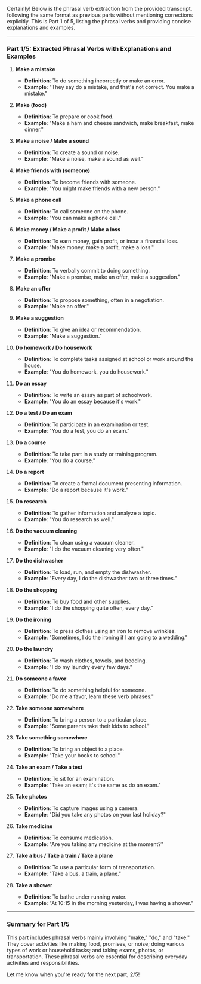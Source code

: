 Certainly! Below is the phrasal verb extraction from the provided transcript, following the same format as previous parts without mentioning corrections explicitly. This is Part 1 of 5, listing the phrasal verbs and providing concise explanations and examples.

---

### Part 1/5: Extracted Phrasal Verbs with Explanations and Examples

1. **Make a mistake**
    
    - **Definition**: To do something incorrectly or make an error.
    - **Example**: "They say do a mistake, and that's not correct. You make a mistake."
2. **Make (food)**
    
    - **Definition**: To prepare or cook food.
    - **Example**: "Make a ham and cheese sandwich, make breakfast, make dinner."
3. **Make a noise / Make a sound**
    
    - **Definition**: To create a sound or noise.
    - **Example**: "Make a noise, make a sound as well."
4. **Make friends with (someone)**
    
    - **Definition**: To become friends with someone.
    - **Example**: "You might make friends with a new person."
5. **Make a phone call**
    
    - **Definition**: To call someone on the phone.
    - **Example**: "You can make a phone call."
6. **Make money / Make a profit / Make a loss**
    
    - **Definition**: To earn money, gain profit, or incur a financial loss.
    - **Example**: "Make money, make a profit, make a loss."
7. **Make a promise**
    
    - **Definition**: To verbally commit to doing something.
    - **Example**: "Make a promise, make an offer, make a suggestion."
8. **Make an offer**
    
    - **Definition**: To propose something, often in a negotiation.
    - **Example**: "Make an offer."
9. **Make a suggestion**
    
    - **Definition**: To give an idea or recommendation.
    - **Example**: "Make a suggestion."
10. **Do homework / Do housework**
    
    - **Definition**: To complete tasks assigned at school or work around the house.
    - **Example**: "You do homework, you do housework."
11. **Do an essay**
    
    - **Definition**: To write an essay as part of schoolwork.
    - **Example**: "You do an essay because it's work."
12. **Do a test / Do an exam**
    
    - **Definition**: To participate in an examination or test.
    - **Example**: "You do a test, you do an exam."
13. **Do a course**
    
    - **Definition**: To take part in a study or training program.
    - **Example**: "You do a course."
14. **Do a report**
    
    - **Definition**: To create a formal document presenting information.
    - **Example**: "Do a report because it's work."
15. **Do research**
    
    - **Definition**: To gather information and analyze a topic.
    - **Example**: "You do research as well."
16. **Do the vacuum cleaning**
    
    - **Definition**: To clean using a vacuum cleaner.
    - **Example**: "I do the vacuum cleaning very often."
17. **Do the dishwasher**
    
    - **Definition**: To load, run, and empty the dishwasher.
    - **Example**: "Every day, I do the dishwasher two or three times."
18. **Do the shopping**
    
    - **Definition**: To buy food and other supplies.
    - **Example**: "I do the shopping quite often, every day."
19. **Do the ironing**
    
    - **Definition**: To press clothes using an iron to remove wrinkles.
    - **Example**: "Sometimes, I do the ironing if I am going to a wedding."
20. **Do the laundry**
    
    - **Definition**: To wash clothes, towels, and bedding.
    - **Example**: "I do my laundry every few days."
21. **Do someone a favor**
    
    - **Definition**: To do something helpful for someone.
    - **Example**: "Do me a favor, learn these verb phrases."
22. **Take someone somewhere**
    
    - **Definition**: To bring a person to a particular place.
    - **Example**: "Some parents take their kids to school."
23. **Take something somewhere**
    
    - **Definition**: To bring an object to a place.
    - **Example**: "Take your books to school."
24. **Take an exam / Take a test**
    
    - **Definition**: To sit for an examination.
    - **Example**: "Take an exam; it's the same as do an exam."
25. **Take photos**
    
    - **Definition**: To capture images using a camera.
    - **Example**: "Did you take any photos on your last holiday?"
26. **Take medicine**
    
    - **Definition**: To consume medication.
    - **Example**: "Are you taking any medicine at the moment?"
27. **Take a bus / Take a train / Take a plane**
    
    - **Definition**: To use a particular form of transportation.
    - **Example**: "Take a bus, a train, a plane."
28. **Take a shower**
    
    - **Definition**: To bathe under running water.
    - **Example**: "At 10:15 in the morning yesterday, I was having a shower."

---

### Summary for Part 1/5

This part includes phrasal verbs mainly involving "make," "do," and "take." They cover activities like making food, promises, or noise; doing various types of work or household tasks; and taking exams, photos, or transportation. These phrasal verbs are essential for describing everyday activities and responsibilities.

Let me know when you're ready for the next part, 2/5!